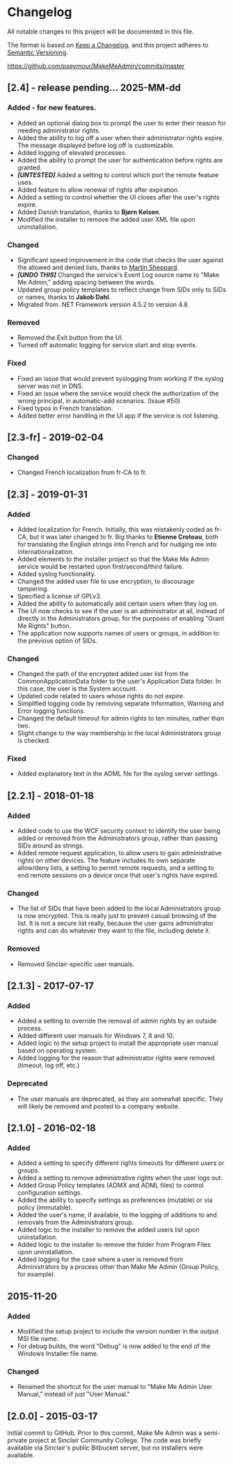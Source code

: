 # Changelog

All notable changes to this project will be documented in this file.

The format is based on [Keep a Changelog](https://keepachangelog.com/en/1.0.0/),
and this project adheres to [Semantic Versioning](https://semver.org/spec/v2.0.0.html).

https://github.com/pseymour/MakeMeAdmin/commits/master





## [2.4] - release pending... 2025-MM-dd

### Added - for new features.

- Added an optional dialog box to prompt the user to enter their reason for needing administrator rights.
- Added the ability to log off a user when their administrator rights expire. The message displayed before log off is customizable.
- Added logging of elevated processes.
- Added the ability to prompt the user for authentication before rights are granted.
- ***[UNTESTED]*** Added a setting to control which port the remote feature uses. 
- Added feature to allow renewal of rights after expiration.
- Added a setting to control whether the UI closes after the user's rights expire.
- Added Danish translation, thanks to **Bjørn Kelsen**.
- Modified the installer to remove the added user XML file upon uninstallation.

### Changed

- Significant speed improvement in the code that checks the user against the allowed and denied lists, thanks to [Martin Sheppard](https://github.com/martshep).
- ***[UNDO THIS]*** Changed the service's Event Log source name to "Make Me Admin," adding spacing between the words.
- Updated group policy templates to reflect change from SIDs only to SIDs or names, thanks to **Jakob Dahl**.
- Migrated from .NET Framework version 4.5.2 to version 4.8.

<!--- ### Deprecated --->

### Removed

- Removed the Exit button from the UI.
- Turned off automatic logging for service start and stop events.

### Fixed

- Fixed an issue that would prevent syslogging from working if the syslog server was not in DNS.
- Fixed an issue where the service would check the authorization of the wrong principal, in automatic-add scenarios. (Issue #50)
- Fixed typos in French translation.
- Added better error handling in the UI app if the service is not listening.

<!--- ### Security --->



## [2.3-fr] - 2019-02-04

### Changed

- Changed French localization from fr-CA to fr.


## [2.3] - 2019-01-31

### Added

- Added localization for French. Initially, this was mistakenly coded as fr-CA, but it was later changed to fr. Big thanks to **Etienne Croteau**, both for translating the English strings into French and for nudging me into internationalization.
- Added elements to the installer project so that the Make Me Admin service would be restarted
upon first/second/third failure.
- Added syslog functionality.
- Changed the added user file to use encryption, to discourage tampering.
- Specified a license of GPLv3.
- Added the ability to automatically add certain users when they log on.
- The UI now checks to see if the user is an administrator at all, instead of directly in the Administrators group, for the purposes of enabling "Grant Me Rights" button.
- The application now supports names of users or groups, in addition to the previous option of SIDs.

### Changed

- Changed the path of the encrypted added user list from the CommonApplicationData folder to the user's Application Data folder. In this case, the user is the System account.
- Updated code related to users whose rights do not expire.
- Simplified logging code by removing separate Information, Warning and Error logging functions.
- Changed the default timeout for admin rights to ten minutes, rather than two.
- Slight change to the way membership in the local Administrators group is checked.

### Fixed

- Added explanatory text in the ADML file for the syslog server settings.


## [2.2.1] - 2018-01-18

### Added

- Added code to use the WCF security context to identify the user being added or removed from the
Administrators group, rather than passing SIDs around as strings.
- Added remote request application, to allow users to gain administrative rights on other devices. The
feature includes its own separate allow/deny lists, a setting to permit remote requests, and a setting
to end remote sessions on a device once that user's rights have expired.

### Changed

-  The list of SIDs that have been added to the local Administrators group is now encrypted. This is really
just to prevent casual browsing of the list. It is not a secure list really, because the user gains
administrator rights and can do whatever they want to the file, including delete it.

### Removed

- Removed Sinclair-specific user manuals.


## [2.1.3] - 2017-07-17

### Added

- Added a setting to override the removal of admin rights by an outside process.
- Added different user manuals for Windows 7, 8 and 10.
- Added logic to the setup project to install the appropriate user manual based on operating system.
- Added logging for the reason that administrator rights were removed (timeout, log off, etc.)

### Deprecated

- The user manuals are deprecated, as they are somewhat specific. They will likely be removed and posted to a company website.


## [2.1.0] - 2016-02-18

### Added

- Added a setting to specify different rights timeouts for different users or groups.
- Added a setting to remove administrative rights when the user logs out.
- Added Group Policy templates (ADMX and ADML files) to control configuration settings.
- Added the ability to specify settings as preferences (mutable) or via policy (immutable).
- Added the user's name, if available, to the logging of additions to and removals from the Administrators group.
- Added logic to the installer to remove the added users list upon uninstallation.
- Added logic to the installer to remove the folder from Program Files upon uninstallation.
- Added logging for the case where a user is removed from Administrators by a process other than Make Me Admin (Group Policy, for example).


## 2015-11-20

### Added

- Modified the setup project to include the version number in the output MSI file name.
- For debug builds, the word "Debug" is now added to the end of the Windows Installer file name.

### Changed

- Renamed the shortcut for the user manual to "Make Me Admin User Manual," instead of just "User Manual."


## [2.0.0] - 2015-03-17

Initial commit to GitHub. Prior to this commit, Make Me Admin was a semi-private project at Sinclair Community College. The code was briefly available via Sinclair's public Bitbucket server, but no installers were available.


<!---
[unreleased]: https://github.com/pseymour/MakeMeAdmin/compare/v1.1.1...HEAD
[1.1.1]: https://github.com/pseymour/MakeMeAdmin/compare/v1.1.0...v1.1.1
[1.1.0]: https://github.com/pseymour/MakeMeAdmin/compare/v1.0.0...v1.1.0
[1.0.0]: https://github.com/pseymour/MakeMeAdmin/compare/v0.3.0...v1.0.0
[0.3.0]: https://github.com/pseymour/MakeMeAdmin/compare/v0.2.0...v0.3.0
[0.2.0]: https://github.com/pseymour/MakeMeAdmin/compare/v0.1.0...v0.2.0
[0.1.0]: https://github.com/pseymour/MakeMeAdmin/compare/v0.0.8...v0.1.0
[0.0.8]: https://github.com/pseymour/MakeMeAdmin/compare/v0.0.7...v0.0.8
[0.0.7]: https://github.com/pseymour/MakeMeAdmin/compare/v0.0.6...v0.0.7
[0.0.6]: https://github.com/pseymour/MakeMeAdmin/compare/v0.0.5...v0.0.6
[0.0.5]: https://github.com/pseymour/MakeMeAdmin/compare/v0.0.4...v0.0.5
[0.0.4]: https://github.com/pseymour/MakeMeAdmin/compare/v0.0.3...v0.0.4
[0.0.3]: https://github.com/pseymour/MakeMeAdmin/compare/v0.0.2...v0.0.3
[0.0.2]: https://github.com/pseymour/MakeMeAdmin/compare/v0.0.1...v0.0.2
[0.0.1]: https://github.com/pseymour/MakeMeAdmin/releases/tag/v0.0.1
--->

<!---

## [x.y] - 20yy-mm-dd

### Added - for new features.

- 

### Changed - for changes in existing functionality.

- 

### Deprecated - for soon-to-be removed features.

- 

### Removed - for now removed features.

- 

### Fixed - for any bug fixes.

- 

### Security - in case of vulnerabilities.

- 

--->